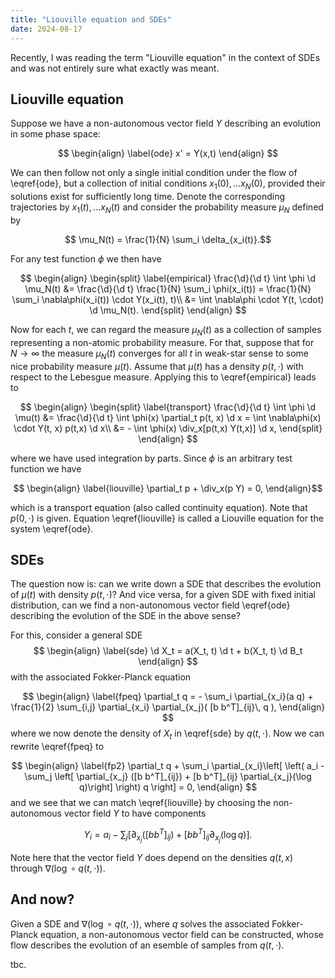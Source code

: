 ```yaml
---
title: "Liouville equation and SDEs"
date: 2024-08-17
---
```


Recently, I was reading the term "Liouville equation" in the context of SDEs and was not entirely sure what exactly was meant.

## Liouville equation

Suppose we have a non-autonomous vector field $Y$ describing an evolution in some phase space:

$$ \begin{align}
	\label{ode}
	x' = Y(x,t)
\end{align} 
$$

We can then follow not only a single initial condition under the flow of \eqref{ode}, but a collection of initial conditions $x_1(0), \dots x_N(0)$, provided their solutions exist for sufficiently long time. Denote the corresponding trajectories by $x_1(t), \dots x_N(t)$ and consider the probability measure $\mu_N$ defined by 

$$ \mu_N(t) = \frac{1}{N} \sum_i \delta_{x_i(t)}.$$

For any test function $\phi$ we then have

$$ \begin{align}
\begin{split}
\label{empirical}
	\frac{\d}{\d t} \int \phi \d \mu_N(t) &= \frac{\d}{\d t} \frac{1}{N} \sum_i \phi(x_i(t)) =  \frac{1}{N} \sum_i \nabla\phi(x_i(t)) \cdot Y(x_i(t), t)\\
	&= \int \nabla\phi \cdot Y(t, \cdot) \d \mu_N(t).
	\end{split}
\end{align} 
$$

Now for each $t$, we can regard the measure $\mu_N(t)$ as a collection of samples representing a non-atomic probability measure.
For that, suppose that for $N \to \infty$ the measure $\mu_N(t)$ converges for all $t$ in weak-star sense to some nice probability measure $\mu(t)$. Assume that $\mu(t)$ has a density $p(t, \cdot)$ with respect to the Lebesgue measure. Applying this to \eqref{empirical} leads to

$$ \begin{align}
\begin{split}
\label{transport}
	\frac{\d}{\d t} \int \phi \d \mu(t) &= \frac{\d}{\d t} \int \phi(x) \partial_t p(t, x) \d x = \int \nabla\phi(x) \cdot Y(t, x) p(t,x) \d x\\
	&= - \int \phi(x) \div_x[p(t,x) Y(t,x)] \d x,
	\end{split}
\end{align} 
$$

where we have used integration by parts. Since $\phi$ is an arbitrary test function we have

$$ \begin{align} 
\label{liouville}
\partial_t p + \div_x(p Y) = 0,
\end{align}$$

which is a transport equation (also called continuity equation). Note that $p(0, \cdot)$ is given. Equation \eqref{liouville} is called a Liouville equation for the system \eqref{ode}.

## SDEs

The question now is: can we write down a SDE that describes the evolution of $\mu(t)$ with density $p(t, \cdot)$? And vice versa, for a given SDE with fixed initial distribution, can we find a non-autonomous vector field \eqref{ode} describing the evolution of the SDE in the above sense?

For this, consider a general SDE
$$
\begin{align}
\label{sde}
\d X_t = a(X_t, t) \d t + b(X_t, t) \d B_t
\end{align}
$$
with the associated Fokker-Planck equation

$$
\begin{align}
\label{fpeq}
\partial_t q = - \sum_i \partial_{x_i}(a q) + \frac{1}{2} \sum_{i,j} \partial_{x_i} \partial_{x_j}( [b b^T]_{ij}\, q ),
\end{align}
$$
where we now denote the density of $X_t$ in \eqref{sde} by $q(t, \cdot)$. Now we can rewrite \eqref{fpeq} to

$$
\begin{align}
\label{fp2}
\partial_t q + \sum_i \partial_{x_i}\left[ \left(  a_i  - \sum_j \left[ \partial_{x_j} ([b b^T]_{ij}) + [b b^T]_{ij} \partial_{x_j}(\log q)\right] \right) q  \right] = 0,
\end{align}
$$
and we see that we can match \eqref{liouville} by choosing the non-autonomous vector field $Y$ to have components

$$Y_i = a_i  - \sum_j [ \partial_{x_j} ([b b^T]_{ij}) + [b b^T]_{ij} \partial_{x_j}(\log q)  ].$$

Note here that the vector field $Y$ does depend on the densities $q(t, x)$ through $\nabla( \log \circ q(t, \cdot))$. 

## And now?

Given a SDE and $\nabla( \log \circ q(t, \cdot))$, where $q$ solves the associated Fokker-Planck equation, a non-autonomous vector field can be constructed, whose flow describes the evolution of an esemble of samples from $q(t, \cdot)$.

tbc.